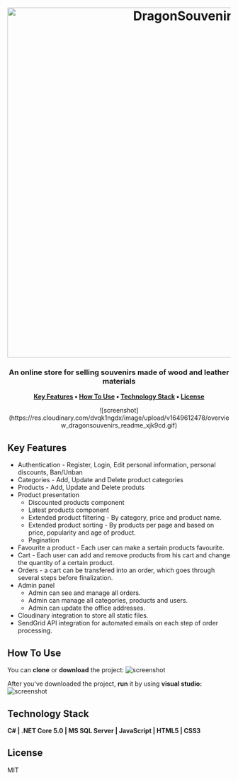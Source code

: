 <h1 align="center">
  <img src="https://res.cloudinary.com/dvqk1ngdx/image/upload/v1649606642/githubBanner_cgfgfd.png" alt="DragonSouvenirs" width="790">
</h1>

<h3 align="center">An online store for selling souvenirs made of wood and leather
materials</h3>

<p align="center">
<strong>
  <a href="#key-features">Key Features</a> •
  <a href="#how-to-use">How To Use</a> •
  <a href="#technology-stack">Technology Stack</a> •
  <a href="#license">License</a>
</strong>
</p>
<p align ="center" width=100%>
![screenshot](https://res.cloudinary.com/dvqk1ngdx/image/upload/v1649612478/overview_dragonsouvenirs_readme_xjk9cd.gif)
</p>

## Key Features

* Authentication - Register, Login, Edit personal information, personal discounts, Ban/Unban
* Categories - Add, Update and Delete product categories
* Products - Add, Update and Delete produts
* Product presentation
  - Discounted products component
  - Latest products component
  - Extended product filtering - By category, price and product name.
  - Extended product sorting - By products per page and based on price, popularity and age of product.
  - Pagination
* Favourite a product - Each user can make a sertain products favourite.
* Cart - Each user can add and remove products from his cart and change the quantity of a certain product.
* Orders - a cart can be transfered into an order, which goes through several steps before finalization.
* Admin panel
  - Admin can see and manage all orders.
  - Admin can manage all categories, products and users.
  - Admin can update the office addresses.
* Cloudinary integration to store all static files.
* SendGrid API integration for automated emails on each step of order processing.

## How To Use

You can <strong>clone</strong> or <strong>download</strong> the project:
![screenshot](https://res.cloudinary.com/dvqk1ngdx/image/upload/v1649614242/howtouse_dragonsouvenirs_es7zrh.png)

After you've downloaded the project, <strong>run</strong> it by using <strong>visual studio:</strong>
![screenshot](https://res.cloudinary.com/dvqk1ngdx/image/upload/v1649614539/howtouse2_dragonsouvenirs_wwhjgo.png)

## Technology Stack

<strong>C# | .NET Core 5.0 | MS SQL Server | JavaScript | HTML5 | CSS3</strong>

## License

MIT
